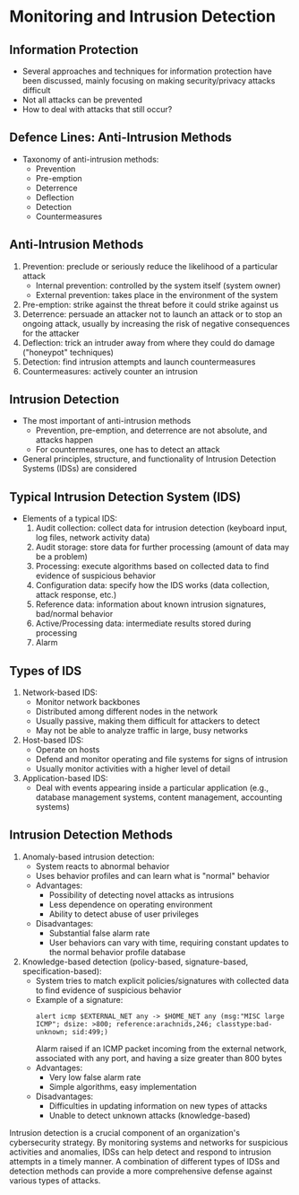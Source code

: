 # Monitoring and Intrusion Detection

## Information Protection
- Several approaches and techniques for information protection have been discussed, mainly focusing on making security/privacy attacks difficult
- Not all attacks can be prevented
- How to deal with attacks that still occur?

## Defence Lines: Anti-Intrusion Methods
- Taxonomy of anti-intrusion methods:
  - Prevention
  - Pre-emption
  - Deterrence
  - Deflection
  - Detection
  - Countermeasures

## Anti-Intrusion Methods
1. Prevention: preclude or seriously reduce the likelihood of a particular attack
   - Internal prevention: controlled by the system itself (system owner)
   - External prevention: takes place in the environment of the system
2. Pre-emption: strike against the threat before it could strike against us
3. Deterrence: persuade an attacker not to launch an attack or to stop an ongoing attack, usually by increasing the risk of negative consequences for the attacker
4. Deflection: trick an intruder away from where they could do damage ("honeypot" techniques)
5. Detection: find intrusion attempts and launch countermeasures
6. Countermeasures: actively counter an intrusion

## Intrusion Detection
- The most important of anti-intrusion methods
  - Prevention, pre-emption, and deterrence are not absolute, and attacks happen
  - For countermeasures, one has to detect an attack
- General principles, structure, and functionality of Intrusion Detection Systems (IDSs) are considered

## Typical Intrusion Detection System (IDS)
- Elements of a typical IDS:
  1. Audit collection: collect data for intrusion detection (keyboard input, log files, network activity data)
  2. Audit storage: store data for further processing (amount of data may be a problem)
  3. Processing: execute algorithms based on collected data to find evidence of suspicious behavior
  4. Configuration data: specify how the IDS works (data collection, attack response, etc.)
  5. Reference data: information about known intrusion signatures, bad/normal behavior
  6. Active/Processing data: intermediate results stored during processing
  7. Alarm

## Types of IDS
1. Network-based IDS:
   - Monitor network backbones
   - Distributed among different nodes in the network
   - Usually passive, making them difficult for attackers to detect
   - May not be able to analyze traffic in large, busy networks
2. Host-based IDS:
   - Operate on hosts
   - Defend and monitor operating and file systems for signs of intrusion
   - Usually monitor activities with a higher level of detail
3. Application-based IDS:
   - Deal with events appearing inside a particular application (e.g., database management systems, content management, accounting systems)

## Intrusion Detection Methods
1. Anomaly-based intrusion detection:
   - System reacts to abnormal behavior
   - Uses behavior profiles and can learn what is "normal" behavior
   - Advantages:
     - Possibility of detecting novel attacks as intrusions
     - Less dependence on operating environment
     - Ability to detect abuse of user privileges
   - Disadvantages:
     - Substantial false alarm rate
     - User behaviors can vary with time, requiring constant updates to the normal behavior profile database
2. Knowledge-based detection (policy-based, signature-based, specification-based):
   - System tries to match explicit policies/signatures with collected data to find evidence of suspicious behavior
   - Example of a signature:
     ```
     alert icmp $EXTERNAL_NET any -> $HOME_NET any (msg:"MISC large ICMP"; dsize: >800; reference:arachnids,246; classtype:bad-unknown; sid:499;)
     ```
     Alarm raised if an ICMP packet incoming from the external network, associated with any port, and having a size greater than 800 bytes
   - Advantages:
     - Very low false alarm rate
     - Simple algorithms, easy implementation
   - Disadvantages:
     - Difficulties in updating information on new types of attacks
     - Unable to detect unknown attacks (knowledge-based)

Intrusion detection is a crucial component of an organization's cybersecurity strategy. By monitoring systems and networks for suspicious activities and anomalies, IDSs can help detect and respond to intrusion attempts in a timely manner. A combination of different types of IDSs and detection methods can provide a more comprehensive defense against various types of attacks.